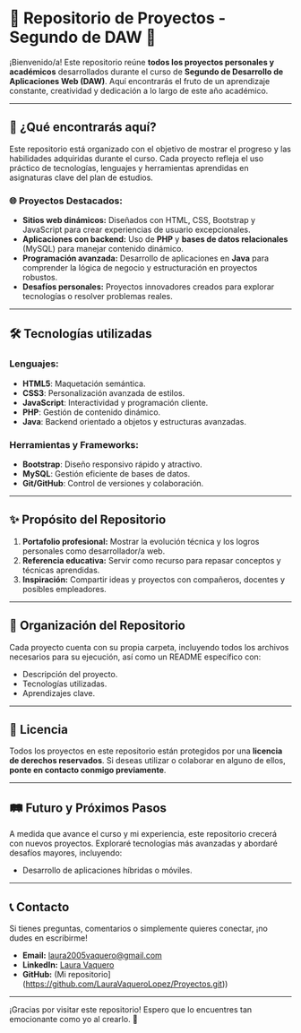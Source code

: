 # 🌟 Repositorio de Proyectos - Segundo de DAW 🌟

¡Bienvenido/a! Este repositorio reúne **todos los proyectos personales y académicos** desarrollados durante el curso de **Segundo de Desarrollo de Aplicaciones Web (DAW)**. Aquí encontrarás el fruto de un aprendizaje constante, creatividad y dedicación a lo largo de este año académico.

---

## 🚀 ¿Qué encontrarás aquí?

Este repositorio está organizado con el objetivo de mostrar el progreso y las habilidades adquiridas durante el curso. Cada proyecto refleja el uso práctico de tecnologías, lenguajes y herramientas aprendidas en asignaturas clave del plan de estudios.

### 🌐 Proyectos Destacados:
- **Sitios web dinámicos:** Diseñados con HTML, CSS, Bootstrap y JavaScript para crear experiencias de usuario excepcionales.
- **Aplicaciones con backend:** Uso de **PHP** y **bases de datos relacionales** (MySQL) para manejar contenido dinámico.
- **Programación avanzada:** Desarrollo de aplicaciones en **Java** para comprender la lógica de negocio y estructuración en proyectos robustos.
- **Desafíos personales:** Proyectos innovadores creados para explorar tecnologías o resolver problemas reales.

---

## 🛠️ Tecnologías utilizadas

### Lenguajes:
- **HTML5**: Maquetación semántica.
- **CSS3**: Personalización avanzada de estilos.
- **JavaScript**: Interactividad y programación cliente.
- **PHP**: Gestión de contenido dinámico.
- **Java**: Backend orientado a objetos y estructuras avanzadas.

### Herramientas y Frameworks:
- **Bootstrap**: Diseño responsivo rápido y atractivo.
- **MySQL**: Gestión eficiente de bases de datos.
- **Git/GitHub**: Control de versiones y colaboración.

---

## ✨ Propósito del Repositorio

1. **Portafolio profesional:** Mostrar la evolución técnica y los logros personales como desarrollador/a web.
2. **Referencia educativa:** Servir como recurso para repasar conceptos y técnicas aprendidas.
3. **Inspiración:** Compartir ideas y proyectos con compañeros, docentes y posibles empleadores.

---

## 📂 Organización del Repositorio

Cada proyecto cuenta con su propia carpeta, incluyendo todos los archivos necesarios para su ejecución, así como un README específico con:
- Descripción del proyecto.
- Tecnologías utilizadas.
- Aprendizajes clave.

---

## 📜 Licencia

Todos los proyectos en este repositorio están protegidos por una **licencia de derechos reservados**. Si deseas utilizar o colaborar en alguno de ellos, **ponte en contacto conmigo previamente**.

---

## 🛤️ Futuro y Próximos Pasos

A medida que avance el curso y mi experiencia, este repositorio crecerá con nuevos proyectos. Exploraré tecnologías más avanzadas y abordaré desafíos mayores, incluyendo:
- Desarrollo de aplicaciones híbridas o móviles.


---

## 📞 Contacto

Si tienes preguntas, comentarios o simplemente quieres conectar, ¡no dudes en escribirme!  
- **Email:** laura2005vaquero@gmail.com 
- **LinkedIn:** [Laura Vaquero](www.linkedin.com/in/laura-yang-vaquero-lópez-aspirante-a-desarrollador-web)  
- **GitHub:** (Mi repositorio](https://github.com/LauraVaqueroLopez/Proyectos.git))  

---

¡Gracias por visitar este repositorio! Espero que lo encuentres tan emocionante como yo al crearlo. 🚀
